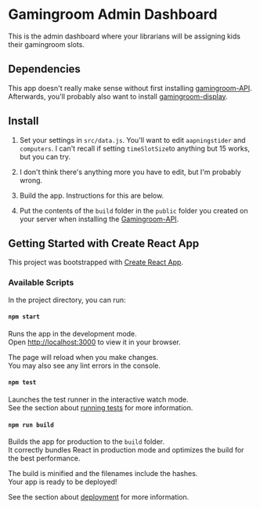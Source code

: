 # Gamingroom Admin Dashboard

This is the admin dashboard where your librarians will be assigning kids their gamingroom slots.

## Dependencies

This app doesn't really make sense without first installing [gamingroom-API](https://github.com/Ornendil/gamingroom-API). Afterwards, you'll probably also want to install [gamingroom-display](https://github.com/Ornendil/gamingroom-display).

## Install

1. Set your settings in `src/data.js`. You'll want to edit `aapningstider` and `computers`. I can't recall if setting `timeSlotSize`to anything but 15 works, but you can try.

2. I don't think there's anything more you have to edit, but I'm probably wrong.

3. Build the app. Instructions for this are below.

4. Put the contents of the `build` folder in the `public` folder you created on your server when installing the [Gamingroom-API](https://github.com/Ornendil/gamingroom-API).

## Getting Started with Create React App

This project was bootstrapped with [Create React App](https://github.com/facebook/create-react-app).

### Available Scripts

In the project directory, you can run:

#### `npm start`

Runs the app in the development mode.\
Open [http://localhost:3000](http://localhost:3000) to view it in your browser.

The page will reload when you make changes.\
You may also see any lint errors in the console.

#### `npm test`

Launches the test runner in the interactive watch mode.\
See the section about [running tests](https://facebook.github.io/create-react-app/docs/running-tests) for more information.

#### `npm run build`

Builds the app for production to the `build` folder.\
It correctly bundles React in production mode and optimizes the build for the best performance.

The build is minified and the filenames include the hashes.\
Your app is ready to be deployed!

See the section about [deployment](https://facebook.github.io/create-react-app/docs/deployment) for more information.
